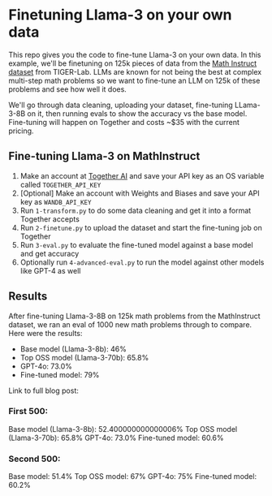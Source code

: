 # Finetuning Llama-3 on your own data

This repo gives you the code to fine-tune Llama-3 on your own data. In this example, we'll be finetuning on 125k pieces of data from the [Math Instruct dataset](https://huggingface.co/datasets/TIGER-Lab/MathInstruct) from TIGER-Lab. LLMs are known for not being the best at complex multi-step math problems so we want to fine-tune an LLM on 125k of these problems and see how well it does.

We'll go through data cleaning, uploading your dataset, fine-tuning LLama-3-8B on it, then running evals to show the accuracy vs the base model. Fine-tuning will happen on Together and costs ~$35 with the current pricing.

## Fine-tuning Llama-3 on MathInstruct

1. Make an account at [Together AI](https://www.together.ai/) and save your API key as an OS variable called `TOGETHER_API_KEY`
2. [Optional] Make an account with Weights and Biases and save your API key as `WANDB_API_KEY`
3. Run `1-transform.py` to do some data cleaning and get it into a format Together accepts
4. Run `2-finetune.py` to upload the dataset and start the fine-tuning job on Together
5. Run `3-eval.py` to evaluate the fine-tuned model against a base model and get accuracy
6. Optionally run `4-advanced-eval.py` to run the model against other models like GPT-4 as well

## Results

After fine-tuning Llama-3-8B on 125k math problems from the MathInstruct dataset, we ran an eval of 1000 new math problems through to compare. Here were the results:

- Base model (Llama-3-8b): 46%
- Top OSS model (Llama-3-70b): 65.8%
- GPT-4o: 73.0%
- Fine-tuned model: 79%

Link to full blog post:

### First 500:

Base model (Llama-3-8b): 52.400000000000006%
Top OSS model (Llama-3-70b): 65.8%
GPT-4o: 73.0%
Fine-tuned model: 60.6%

### Second 500:

Base model: 51.4%
Top OSS model: 67%
GPT-4o: 75%
Fine-tuned model: 60.2%
